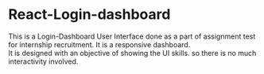 # React-Login-dashboard
This is a Login-Dashboard User Interface done as a part of assignment test for internship recruitment. It is a responsive dashboard.<br/>
It is designed with an objective of showing the UI skills. so there is no much interactivity involved.

